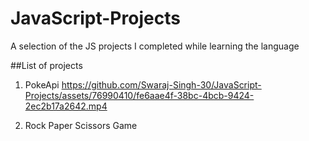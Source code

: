 # JavaScript-Projects
A selection of the JS projects I completed while learning the language 


##List of projects

1) PokeApi
   https://github.com/Swaraj-Singh-30/JavaScript-Projects/assets/76990410/fe6aae4f-38bc-4bcb-9424-2ec2b17a2642.mp4

2) Rock Paper Scissors Game

